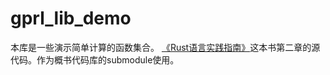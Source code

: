 # gprl_lib_demo

本库是一些演示简单计算的函数集合。
[《Rust语言实践指南》](ttps://github.com/luoxiangyong/rust-in-practice-code)这本书第二章的源代码。作为概书代码库的submodule使用。
